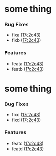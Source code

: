 <a name="0.1.0"></a>
# some thing 


### Bug Fixes

* fixa ([17c2c43](https://abc/commit/abc))
* fixb ([17c2c43](https://abc/commit/abc))


### Features

* feata ([17c2c43](https://abc/commit/abc))
* featb ([17c2c43](https://abc/commit/abc))


<a name="0.0.1"></a>
# some thing 

### Bug Fixes

* fixc ([17c2c43](https://abc/commit/abc))
* fixd ([17c2c43](https://abc/commit/abc))


### Features

* featc ([17c2c43](https://abc/commit/abc))
* featd ([17c2c43](https://abc/commit/abc))
